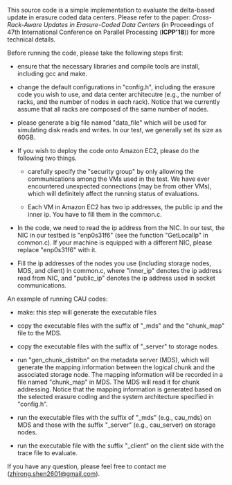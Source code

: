 This source code is a simple implementation to evaluate the delta-based update in erasure coded data centers. Please refer to the paper: 
*Cross-Rack-Aware Updates in Erasure-Coded Data Centers* (in Proceedings of 47th International Conference on Parallel Processing (**ICPP'18**)) for more technical details. 

Before running the code, please take the following steps first: 

- ensure that the necessary libraries and compile tools are install, including gcc and make. 

- change the default configurations in "config.h", including the erasure code you wish to use, and data center architecutre (e.g., the number of racks, and the number of nodes in each rack). Notice that we currently assume that all racks are composed of the same number of nodes. 

- please generate a big file named "data_file" which will be used for simulating disk reads and writes. In our test, we generally set its size as 60GB. 

- If you wish to deploy the code onto Amazon EC2, please do the following two things. 
   * carefully specify the "security group" by only allowing the communications among the VMs used in the test. We have ever encountered unexpected connections (may be from other VMs), which will definitely affect the running status of evaluations. 


   * Each VM in Amazon EC2 has two ip addresses, the public ip and the inner ip. You have to fill them in the common.c. 

- In the code, we need to read the ip address from the NIC. In our test, the NIC in our testbed is "enp0s31f6" (see the function "GetLocalIp" in common.c). If your machine is equipped with a different NIC, please replace "enp0s31f6" with it. 

- Fill the ip addresses of the nodes you use (including storage nodes, MDS, and client) in common.c, where "inner\_ip\" denotes the ip address read from NIC, and "public\_ip" denotes the ip address used in socket communications.  

An example of running CAU codes: 

- make: this step will generate the executable files 

- copy the executable files with the suffix of "\_mds" and the "chunk\_map" file to the MDS. 

- copy the executable files with the suffix of "\_server" to storage nodes. 

- run "gen\_chunk_distribn" on the metadata server (MDS), which will generate the mapping information between the logical chunk and the associated storage node.  The mapping information will be recorded in a file named "chunk\_map" in MDS. The MDS will read it for chunk addressing. Notice that the mapping information is generated based on the selected erasure coding and the system architecture specified in "config.h". 

- run the executable files with the suffix of "\_mds" (e.g., cau\_mds) on MDS and those with the suffix "\_server" (e.g., cau\_server) on storage nodes. 

- run the executable file with the suffix "\_client" on the client side with the trace file to evaluate. 

If you have any question, please feel free to contact me (zhirong.shen2601@gmail.com). 
